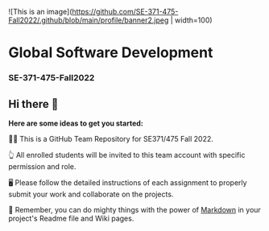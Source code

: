 
![This is an image](https://github.com/SE-371-475-Fall2022/.github/blob/main/profile/banner2.jpeg | width=100)


# Global Software Development
### SE-371-475-Fall2022

## Hi there 👋

**Here are some ideas to get you started:**

🙋‍♀️ This is a GitHub Team Repository for SE371/475 Fall 2022.

👆 All enrolled students will be invited to this team account with specific permission and role. 

🖥️ Please follow the detailed instructions of each assignment  to properly submit your work and collaborate on the projects.

🧙 Remember, you can do mighty things with the power of [Markdown](https://docs.github.com/github/writing-on-github/getting-started-with-writing-and-formatting-on-github/basic-writing-and-formatting-syntax) in your project's Readme file and Wiki pages.

